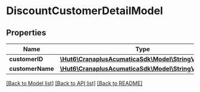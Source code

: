 # DiscountCustomerDetailModel

## Properties
Name | Type | Description | Notes
------------ | ------------- | ------------- | -------------
**customerID** | [**\Hut6\CranaplusAcumaticaSdk\Model\StringValueModel**](StringValueModel.md) |  | [optional] 
**customerName** | [**\Hut6\CranaplusAcumaticaSdk\Model\StringValueModel**](StringValueModel.md) |  | [optional] 

[[Back to Model list]](../README.md#documentation-for-models) [[Back to API list]](../README.md#documentation-for-api-endpoints) [[Back to README]](../README.md)


